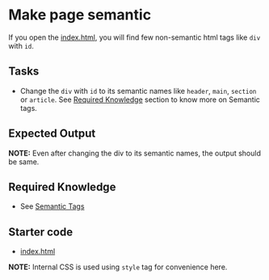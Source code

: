 # Make page semantic

If you open the [index.html](index.html), you will find few non-semantic html tags like `div` with `id`.

## Tasks

- Change the `div` with `id` to its semantic names like `header`, `main`, `section` or `article`. See [Required Knowledge](#required-knowledge) section to know more on Semantic tags.

## Expected Output

__NOTE:__ Even after changing the div to its semantic names, the output should be same.

## Required Knowledge

- See [Semantic Tags](https://www.w3schools.com/html/html5_semantic_elements.asp)

## Starter code

- [index.html](index.html)

__NOTE:__ Internal CSS is used using `style` tag for convenience here.
